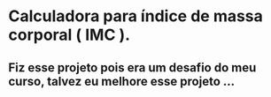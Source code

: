 # Calculadora para índice de massa corporal ( IMC ).

## Fiz esse projeto pois era um desafio do meu curso, talvez eu melhore esse projeto ...
